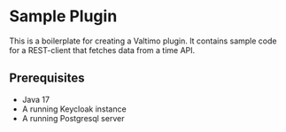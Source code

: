 # Sample Plugin
This is a boilerplate for creating a Valtimo plugin. 
It contains sample code for a REST-client that fetches data from a time API.

## Prerequisites
- Java 17
- A running Keycloak instance
- A running Postgresql server